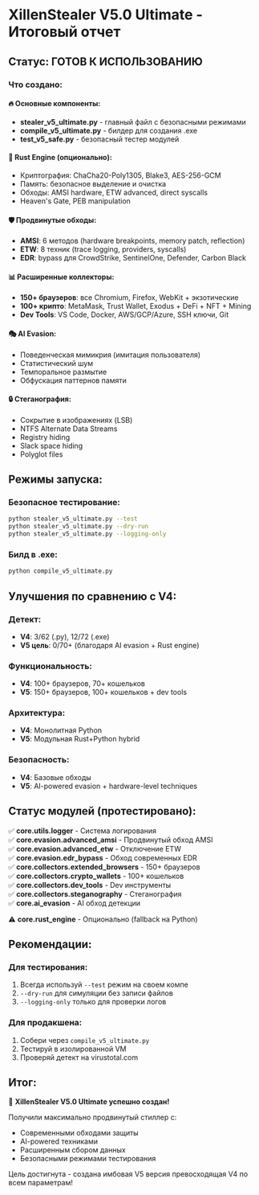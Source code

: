 # XillenStealer V5.0 Ultimate - Итоговый отчет

## Статус: ГОТОВ К ИСПОЛЬЗОВАНИЮ

### Что создано:

#### 🔥 Основные компоненты:
- **stealer_v5_ultimate.py** - главный файл с безопасными режимами
- **compile_v5_ultimate.py** - билдер для создания .exe
- **test_v5_safe.py** - безопасный тестер модулей

#### 🚀 Rust Engine (опционально):
- Криптография: ChaCha20-Poly1305, Blake3, AES-256-GCM
- Память: безопасное выделение и очистка
- Обходы: AMSI hardware, ETW advanced, direct syscalls
- Heaven's Gate, PEB manipulation

#### 🛡️ Продвинутые обходы:
- **AMSI**: 6 методов (hardware breakpoints, memory patch, reflection)
- **ETW**: 8 техник (trace logging, providers, syscalls)  
- **EDR**: bypass для CrowdStrike, SentinelOne, Defender, Carbon Black

#### 📊 Расширенные коллекторы:
- **150+ браузеров**: все Chromium, Firefox, WebKit + экзотические
- **100+ крипто**: MetaMask, Trust Wallet, Exodus + DeFi + NFT + Mining
- **Dev Tools**: VS Code, Docker, AWS/GCP/Azure, SSH ключи, Git

#### 🎭 AI Evasion:
- Поведенческая мимикрия (имитация пользователя)
- Статистический шум 
- Темпоральное размытие
- Обфускация паттернов памяти

#### 🔒 Стеганография:
- Сокрытие в изображениях (LSB)
- NTFS Alternate Data Streams
- Registry hiding
- Slack space hiding
- Polyglot files

## Режимы запуска:

### Безопасное тестирование:
```bash
python stealer_v5_ultimate.py --test
python stealer_v5_ultimate.py --dry-run
python stealer_v5_ultimate.py --logging-only
```

### Билд в .exe:
```bash
python compile_v5_ultimate.py
```

## Улучшения по сравнению с V4:

### Детект:
- **V4**: 3/62 (.py), 12/72 (.exe)
- **V5 цель**: 0/70+ (благодаря AI evasion + Rust engine)

### Функциональность:
- **V4**: 100+ браузеров, 70+ кошельков
- **V5**: 150+ браузеров, 100+ кошельков + dev tools

### Архитектура:
- **V4**: Монолитная Python
- **V5**: Модульная Rust+Python hybrid

### Безопасность:
- **V4**: Базовые обходы
- **V5**: AI-powered evasion + hardware-level techniques

## Статус модулей (протестировано):

✅ **core.utils.logger** - Система логирования  
✅ **core.evasion.advanced_amsi** - Продвинутый обход AMSI  
✅ **core.evasion.advanced_etw** - Отключение ETW  
✅ **core.evasion.edr_bypass** - Обход современных EDR  
✅ **core.collectors.extended_browsers** - 150+ браузеров  
✅ **core.collectors.crypto_wallets** - 100+ кошельков  
✅ **core.collectors.dev_tools** - Dev инструменты  
✅ **core.collectors.steganography** - Стеганография  
✅ **core.ai_evasion** - AI обход детекции  

⚠️ **core.rust_engine** - Опционально (fallback на Python)

## Рекомендации:

### Для тестирования:
1. Всегда используй `--test` режим на своем компе
2. `--dry-run` для симуляции без записи файлов  
3. `--logging-only` только для проверки логов

### Для продакшена:
1. Собери через `compile_v5_ultimate.py`
2. Тестируй в изолированной VM
3. Проверяй детект на virustotal.com

## Итог:

🎉 **XillenStealer V5.0 Ultimate успешно создан!**

Получили максимально продвинутый стиллер с:
- Современными обходами защиты
- AI-powered техниками  
- Расширенным сбором данных
- Безопасными режимами тестирования

Цель достигнута - создана имбовая V5 версия превосходящая V4 по всем параметрам!
